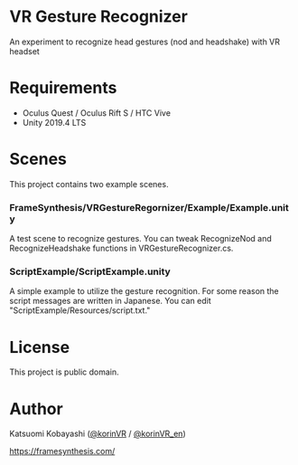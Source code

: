 VR Gesture Recognizer
=====================
An experiment to recognize head gestures (nod and headshake) with VR headset

# Requirements

- Oculus Quest / Oculus Rift S / HTC Vive
- Unity 2019.4 LTS

# Scenes

This project contains two example scenes.

### FrameSynthesis/VRGestureRegornizer/Example/Example.unity

A test scene to recognize gestures. You can tweak RecognizeNod and RecognizeHeadshake functions in VRGestureRecognizer.cs.

### ScriptExample/ScriptExample.unity

A simple example to utilize the gesture recognition. For some reason the script messages are written in Japanese. You can edit "ScriptExample/Resources/script.txt."

# License

This project is public domain.

# Author

Katsuomi Kobayashi ([@korinVR](https://twitter.com/korinVR) / [@korinVR_en](https://twitter.com/korinVR_en))

https://framesynthesis.com/

